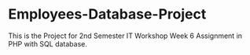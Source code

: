 # Employees-Database-Project
This is the Project for 2nd Semester IT Workshop Week 6 Assignment in PHP with SQL database.
